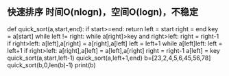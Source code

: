 ## 快速排序 时间O(nlogn)，空间O(logn)，不稳定


def quick_sort(a,start,end):
    if start>=end:
        return
    left = start
    right = end
    key = a[start]
    while left != right:
        while a[right]>key and right>left:
            right = right-1
        if right>left:
            a[left],a[right] = a[right],a[left]
            left = left+1
        while a[left]<key and right>left:
            left = left+1
        if right>left:
            a[right],a[left] = a[left],a[right]
            right = right-1
    a[left] = key
    quick_sort(a,start,left-1)
    quick_sort(a,left+1,end)
b=[23,2,4,5,6,45,56,78]
quick_sort(b,0,len(b)-1)
print(b)
